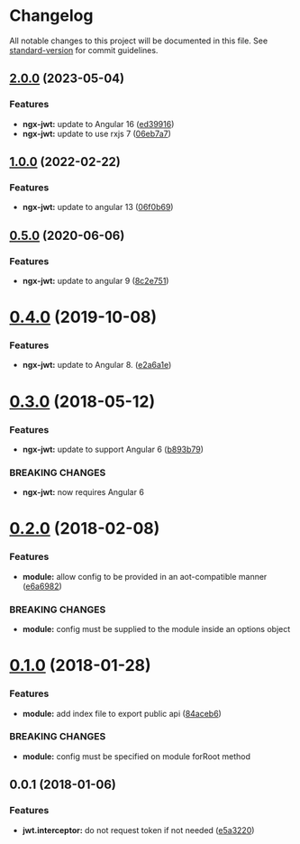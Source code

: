 # Changelog

All notable changes to this project will be documented in this file. See [standard-version](https://github.com/conventional-changelog/standard-version) for commit guidelines.

## [2.0.0](https://github.com/rars/ngx-jwt/compare/v1.0.0...v2.0.0) (2023-05-04)


### Features

* **ngx-jwt:** update to Angular 16 ([ed39916](https://github.com/rars/ngx-jwt/commit/ed399163296f4e31a3af15ada289fe6a708aa87d))
* **ngx-jwt:** update to use rxjs 7 ([06eb7a7](https://github.com/rars/ngx-jwt/commit/06eb7a704152ce3e5f17955881826ec17e35310e))

## [1.0.0](https://github.com/rars/ngx-jwt/compare/v0.5.0...v1.0.0) (2022-02-22)


### Features

* **ngx-jwt:** update to angular 13 ([06f0b69](https://github.com/rars/ngx-jwt/commit/06f0b69706c3f6045585e5a382aa2788d7185920))

<a name="0.5.0"></a>

## [0.5.0](https://github.com/rars/ngx-jwt/compare/v0.4.0...v0.5.0) (2020-06-06)

### Features

- **ngx-jwt:** update to angular 9 ([8c2e751](https://github.com/rars/ngx-jwt/commit/8c2e75158de0bba5ecfa20f8cf0b03159cc35874))

<a name="0.4.0"></a>

# [0.4.0](https://github.com/rars/ngx-jwt/compare/v0.3.0...v0.4.0) (2019-10-08)

### Features

- **ngx-jwt:** update to Angular 8. ([e2a6a1e](https://github.com/rars/ngx-jwt/commit/e2a6a1e))

<a name="0.3.0"></a>

# [0.3.0](https://github.com/rars/ngx-jwt/compare/v0.2.0...v0.3.0) (2018-05-12)

### Features

- **ngx-jwt:** update to support Angular 6 ([b893b79](https://github.com/rars/ngx-jwt/commit/b893b79))

### BREAKING CHANGES

- **ngx-jwt:** now requires Angular 6

<a name="0.2.0"></a>

# [0.2.0](https://github.com/rars/ngx-jwt/compare/v0.1.0...v0.2.0) (2018-02-08)

### Features

- **module:** allow config to be provided in an aot-compatible manner ([e6a6982](https://github.com/rars/ngx-jwt/commit/e6a6982))

### BREAKING CHANGES

- **module:** config must be supplied to the module inside an options object

<a name="0.1.0"></a>

# [0.1.0](https://github.com/rars/ngx-jwt/compare/v0.0.1...v0.1.0) (2018-01-28)

### Features

- **module:** add index file to export public api ([84aceb6](https://github.com/rars/ngx-jwt/commit/84aceb6))

### BREAKING CHANGES

- **module:** config must be specified on module forRoot method

<a name="0.0.1"></a>

## 0.0.1 (2018-01-06)

### Features

- **jwt.interceptor:** do not request token if not needed ([e5a3220](https://github.com/rars/ngx-jwt/commit/e5a3220))
